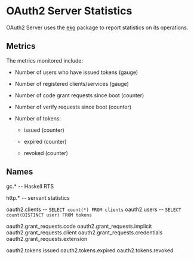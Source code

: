 OAuth2 Server Statistics
========================

OAuth2 Server uses the [ekg][] package to report statistics on its operations.

[ekg]: https://hackage.haskell.org/package/ekg

Metrics
-------

The metrics monitored include:

- Number of users who have issued tokens (gauge)

- Number of registered clients/services (gauge)

- Number of code grant requests since boot (counter)

- Number of verify requests since boot (counter)

- Number of tokens:

    - issued (counter)

    - expired (counter)

    - revoked (counter)

Names
-----

gc.* -- Haskell RTS

http.* -- servant statistics

oauth2.clients -- `SELECT count(*) FROM clients`
oauth2.users   -- `SELECT count(DISTINCT user) FROM tokens`

oauth2.grant_requests.code
oauth2.grant_requests.implicit
oauth2.grant_requests.client
oauth2.grant_requests.credentials
oauth2.grant_requests.extension

oauth2.tokens.issued
oauth2.tokens.expired
oauth2.tokens.revoked

